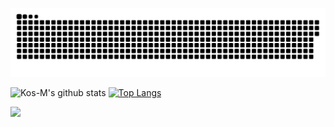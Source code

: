 
<a href=#><img src="contributions.svg"></a>


<div float="right"> 
 
 


![Kos-M's github stats](https://github-readme-stats.vercel.app/api?username=Kos-M&show_icons=true) 
[![Top Langs](https://github-readme-stats.vercel.app/api/top-langs/?username=Kos-M&layout=compact)](https://github.com/anuraghazra/github-readme-stats)

 </div>
 
 ![](https://komarev.com/ghpvc/?username=Kos-M&color=lightgrey)
 
<!--
**Kos-M/Kos-M** is a ✨ _special_ ✨ repository because its `README.md` (this file) appears on your GitHub profile.

Here are some ideas to get you started:

- 🔭 I’m currently working on ...
- 🌱 I’m currently learning ...
- 👯 I’m looking to collaborate on ...
- 🤔 I’m looking for help with ...
- 💬 Ask me about ...
- 📫 How to reach me: ...
- 😄 Pronouns: ...
- ⚡ Fun fact: ...
-->
